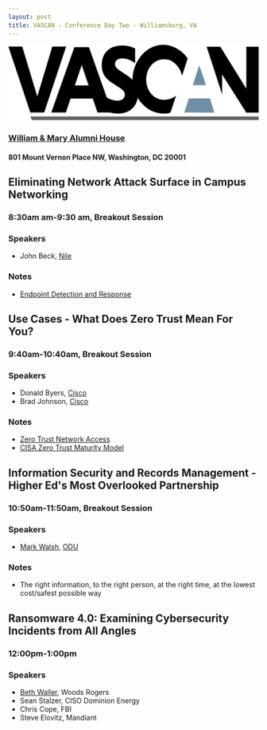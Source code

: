```yaml
---
layout: post
title: VASCAN - Conference Day Two - Williamsburg, VA
---
```


[![VASCAN 2024](/images/vascanLogo.png "VASCAN 2024")](https://vascan.org/vascan-2024/)

### [William & Mary Alumni House](https://alumnihouse.wm.edu/)

#### 801 Mount Vernon Place NW, Washington, DC 20001

## Eliminating Network Attack Surface in Campus Networking

### 8:30am am-9:30 am, Breakout Session

### Speakers

* John Beck, [Nile](https://nilesecure.com/)

### Notes

* [Endpoint Detection and Response](https://en.wikipedia.org/wiki/Endpoint_detection_and_response)

## Use Cases - What Does Zero Trust Mean For You?

### 9:40am-10:40am, Breakout Session

### Speakers

* Donald Byers, [Cisco](https://www.cisco.com/)
* Brad Johnson, [Cisco](https://www.cisco.com/)

### Notes

* [Zero Trust Network Access](https://www.cisco.com/c/en/us/products/security/zero-trust-network-access.html)
* [CISA Zero Trust Maturity Model](https://www.cisa.gov/zero-trust-maturity-model)

## Information Security and Records Management - Higher Ed's Most Overlooked Partnership

### 10:50am-11:50am, Breakout Session

### Speakers

* [Mark Walsh](https://www.odu.edu/directory/mark-walsh), [ODU](https://www.odu.edu/)

### Notes

* The right information, to the right person, at the right time, at the lowest cost/safest possible way

## Ransomware 4.0: Examining Cybersecurity Incidents from All Angles

### 12:00pm-1:00pm

### Speakers

* [Beth Waller](https://www.woodsrogers.com/team/beth-waller), Woods Rogers
* Sean Stalzer, CISO Dominion Energy
* Chris Cope, FBI
* Steve Elovitz, Mandiant

